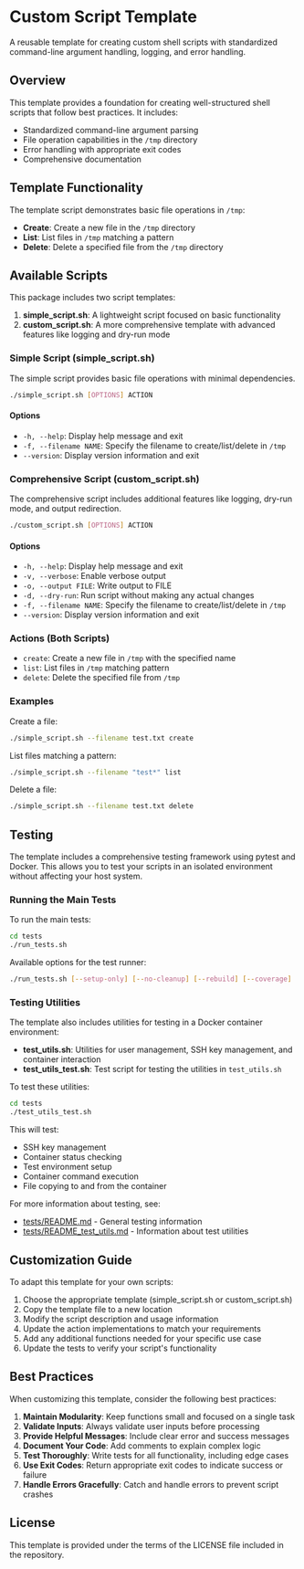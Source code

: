 # Custom Script Template

A reusable template for creating custom shell scripts with standardized command-line argument handling, logging, and error handling.

## Overview

This template provides a foundation for creating well-structured shell scripts that follow best practices. It includes:

- Standardized command-line argument parsing
- File operation capabilities in the `/tmp` directory
- Error handling with appropriate exit codes
- Comprehensive documentation

## Template Functionality

The template script demonstrates basic file operations in `/tmp`:

- **Create**: Create a new file in the `/tmp` directory
- **List**: List files in `/tmp` matching a pattern
- **Delete**: Delete a specified file from the `/tmp` directory

## Available Scripts

This package includes two script templates:

1. **simple_script.sh**: A lightweight script focused on basic functionality
2. **custom_script.sh**: A more comprehensive template with advanced features like logging and dry-run mode

### Simple Script (simple_script.sh)

The simple script provides basic file operations with minimal dependencies.

```bash
./simple_script.sh [OPTIONS] ACTION
```

#### Options

- `-h, --help`: Display help message and exit
- `-f, --filename NAME`: Specify the filename to create/list/delete in `/tmp`
- `--version`: Display version information and exit

### Comprehensive Script (custom_script.sh)

The comprehensive script includes additional features like logging, dry-run mode, and output redirection.

```bash
./custom_script.sh [OPTIONS] ACTION
```

#### Options

- `-h, --help`: Display help message and exit
- `-v, --verbose`: Enable verbose output
- `-o, --output FILE`: Write output to FILE
- `-d, --dry-run`: Run script without making any actual changes
- `-f, --filename NAME`: Specify the filename to create/list/delete in `/tmp`
- `--version`: Display version information and exit

### Actions (Both Scripts)

- `create`: Create a new file in `/tmp` with the specified name
- `list`: List files in `/tmp` matching pattern
- `delete`: Delete the specified file from `/tmp`

### Examples

Create a file:
```bash
./simple_script.sh --filename test.txt create
```

List files matching a pattern:
```bash
./simple_script.sh --filename "test*" list
```

Delete a file:
```bash
./simple_script.sh --filename test.txt delete
```

## Testing

The template includes a comprehensive testing framework using pytest and Docker. This allows you to test your scripts in an isolated environment without affecting your host system.

### Running the Main Tests

To run the main tests:

```bash
cd tests
./run_tests.sh
```

Available options for the test runner:

```bash
./run_tests.sh [--setup-only] [--no-cleanup] [--rebuild] [--coverage]
```

### Testing Utilities

The template also includes utilities for testing in a Docker container environment:

- **test_utils.sh**: Utilities for user management, SSH key management, and container interaction
- **test_utils_test.sh**: Test script for testing the utilities in `test_utils.sh`

To test these utilities:

```bash
cd tests
./test_utils_test.sh
```

This will test:
- SSH key management
- Container status checking
- Test environment setup
- Container command execution
- File copying to and from the container

For more information about testing, see:
- [tests/README.md](tests/README.md) - General testing information
- [tests/README_test_utils.md](tests/README_test_utils.md) - Information about test utilities

## Customization Guide

To adapt this template for your own scripts:

1. Choose the appropriate template (simple_script.sh or custom_script.sh)
2. Copy the template file to a new location
3. Modify the script description and usage information
4. Update the action implementations to match your requirements
5. Add any additional functions needed for your specific use case
6. Update the tests to verify your script's functionality

## Best Practices

When customizing this template, consider the following best practices:

1. **Maintain Modularity**: Keep functions small and focused on a single task
2. **Validate Inputs**: Always validate user inputs before processing
3. **Provide Helpful Messages**: Include clear error and success messages
4. **Document Your Code**: Add comments to explain complex logic
5. **Test Thoroughly**: Write tests for all functionality, including edge cases
6. **Use Exit Codes**: Return appropriate exit codes to indicate success or failure
7. **Handle Errors Gracefully**: Catch and handle errors to prevent script crashes

## License

This template is provided under the terms of the LICENSE file included in the repository. 